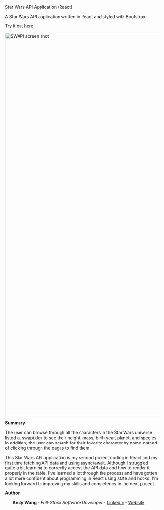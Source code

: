 Star Wars API Application (React)

A Star Wars API application written in React and styled with Bootstrap.

Try it out <a href=https://afternoon-sea-24753.herokuapp.com>here</a>.

<img width="1254" alt="SWAPI screen shot" src="screenShot.png">


<b>Summary</b>

The user can browse through all the characters in the Star Wars universe listed at swapi.dev to see their height, mass, birth year, planet, and species.  In addition, the user can search for their favorite character by name instead of clicking through the pages to find them.

This Star Wars API application is my second project coding in React and my first time fetching API data and using async/await.  Although I struggled quite a bit learning to correctly access the API data and how to render it properly in the table, I've learned a lot through the process and have gotten a lot more confident about programming in React using state and hooks.  I'm looking forward to improving my skills and competency in the next project.

<b>Author</b>
<ul><b>Andy Wang</b> - <i>Full-Stack Software Developer - </i><a href=https://www.linkedin.com/in/andy-wang-wreckcreation>LinkedIn</a> - <a href=https://www.wreckcreation.net> Website </a>
